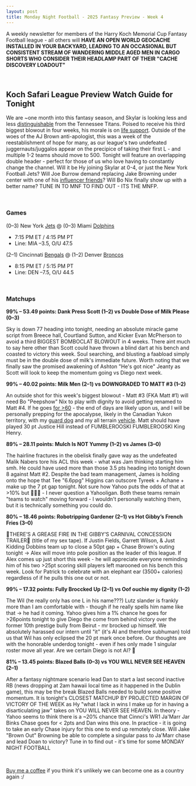 ```yaml
---
layout: post
title: Monday Night Football - 2025 Fantasy Preview - Week 4
---
```


A weekly newsletter for members of the Harry Koch Memorial Cup Fantasy Football league - all others will **HAVE AN OPEN WORLD GEOCACHE INSTALLED IN YOUR BACKYARD, LEADING TO AN OCCASIONAL BUT CONSISTENT STREAM OF WANDERING MIDDLE AGED MEN IN CARGO SHORTS WHO CONSIDER THEIR HEADLAMP PART OF THEIR "CACHE DISCOVERY LOADOUT"**

<br/>

## Koch Safari League Preview Watch Guide for Tonight

We are ~one month into this fantasy season, and Skylar is looking less and less [distinguishable](https://www.reddit.com/r/shittymoviedetails/comments/budn22/in_spiderman2002_peter_parker_takes_off_his/) from the Tennessee Titans. Poised to receive his third biggest blowout in four weeks, his morale is on [life support](https://imgur.com/a/aja2vuo). Outside of the woes of the AJ Brown anti-apologist, this was a week of the reestablishment of hope for many, as our league's two undefeated juggernauts/juggalos appear on the precipice of taking their first L - and multiple 1-2 teams should move to 500. Tonight will feature an overlapping double header - perfect for those of us who love having to constantly change the channel. Will it be Hy joining Skylar at 0-4, or just the New York Football Jets? Will Joe Burrow demand replacing Jake Browning under center with one of his [influencer friends](https://www.cincinnati.com/story/sports/nfl/bengals/2024/12/10/joe-burrows-cincinnati-home-broken-into-during-monday-night-football/76891926007/)? Will Bo Nix finally show up with a better name? TUNE IN TO MNF TO FIND OUT - ITS THE MNFP.

<br/>

### Games

(0–3) New York [Jets](https://www.nationaldefensemagazine.org/-/media/sites/magazine/2021/07/spread.jpg) @ (0–3) Miami [Dolphins](https://encrypted-tbn0.gstatic.com/images?q=tbn:ANd9GcSxHw7QxBv0Oqn4YTnqyEfGRdSPzEuFCWzx_Q&s)  
* 7:15 PM ET / 4:15 PM PT  
* Line: MIA –3.5, O/U 47.5

(2–1) Cincinnati [Bengals](https://www.kroger.com/product/images/xlarge/front/0004172914372) @ (1–2) Denver [Broncos](https://upload.wikimedia.org/wikipedia/en/9/90/Blucifer_Sculpture.png)  
* 8:15 PM ET / 5:15 PM PT  
* Line: DEN –7.5, O/U 44.5

<br/>

### Matchups

**99% – 53.49 points: Dank Press Scott (1–2) vs Double Dose of Milk Please (0–3)**

Sky is down 77 heading into tonight, needing an absolute miracle game script from Breece hall, Courtland Sutton, and Kicker Evan McPherson to avoid a third BIGGEST BOMBOCLAT BLOWOUT in 4 weeks. There aint much to say here other than Scott could have thrown a blind dart at his bench and coasted to victory this week. Soul searching, and blusting a faabload simply must be in the double dose of milk's immediate future. Worth noting that we finally saw the promised awakening of Ashton "He's got nice" Jeanty as Scott will look to keep the momentum going vs Diego next week.

**99% – 40.02 points: Milk Men (2–1) vs DOWNGRADED TO MATT #3 (1–2)**

An outside shot for this week's biggest blowout - Matt #3 (FKA Matt #1) will need Bo "Peepshow" Nix to play with dignity to avoid getting renamed to Matt #4. If he goes [for >60](https://www.reddit.com/r/fantasyfootball/comments/1h9xcds/josh_allen_has_set_the_single_game_fantasy_record/) - the end of days are likely upon us, and I will be personally prepping for the apocalypse, likely in the Canadian Yukon territory, with my [guard dog](https://photos.app.goo.gl/gsEpBFYHGzaee7CJ6) and my all terrain [vehicle](https://photos.app.goo.gl/zf494HcocbjXPtAW9). Matt should have played 30 pt Justice Hill instead of FUMBLEROOSKI FUMBLEROOSKI King Henry. 

**89% – 28.11 points: Mulch Is NOT Yummy (1–2) vs James (3–0)**

The hairline fractures in the obelisk finally gave way as the undefeated Malik Nabers tore his ACL this week - what was Jam thinking starting him smh. He could have used more than those 3.5 pts heading into tonight down 8 against Matt #2. Despite the bad team management, James is holding onto the hope that Tee "6.6ppg" Higgins can outscore Tyreek + Achane + make up the 7 pt gap tonight. Not sure how Yahoo puts the odds of that at >10% but 🤷🏻‍♂️ - I never question a Yahooligan. Both these teams remain "teams to watch" moving forward - I wouldn't personally watching them, but it is technically something you could do.

**80% – 18.46 points: Robotripping Gardener (2–1) vs Hot Gibby’s French Fries (3–0)**

🚨THERE’S A GREASE FIRE IN THE GIBBY’S CARNIVAL CONCESSION TRAILER🚨 (title of my sex tape). If Justin Fields, Garrett Wilson, & Just Kidding Dobbins team up to close a 50pt gap + Chase Brown's outing tonight -> Alex will move into pole position as the leader of this league. If Alex comes up just short this week - he will appreciate everyone reminding him of his two >25pt scoring skill players left marooned on his bench this week. Look for Patrick to celebrate with an elephant ear (3500+ calories) regardless of if he pulls this one out or not.

**99% – 17.32 points: Fully Broccked Up (2–1) vs Oof ouchie my dignity (1–2)**

The Wil (he really only has one L in his name???) Lutz slander is frankly more than I am comfortable with - though if he really spells him name like that -> he had it coming. Yahoo gives him a 1% chance he goes for >26points tonight to give Diego the come from behind victory over the former 10th prestige bully from Beirut - mr brocked up himself. We absolutely harassed our intern until "it" (it's AI and therefore subhuman) told us that Wil has only eclipsed the 20 pt mark once before. Our thoughts are with the honorable underdog tonight - even if hes only made 1 singular roster move all year. Are we certain Diego is not AI? 🤖 

**81% – 13.45 points: Blazed Balls (0–3) vs YOU WILL NEVER SEE HEAVEN (2–1)**

After a fantasy nightmare scenario lead Dan to start a last second inactive RB (news dropping at 2am hawaii local time as it happened in the Dublin game), this may be the break Blazed Balls needed to build some positive momentum. It is tonight's CLOSEST MATCHUP BY PROJECTED MARGIN OF VICTORY OF THE WEEK as Hy "what I lack in wins I make up for in having a disarticulating jaw" takes on YOU WILL NEVER SEE HEAVEN. In theory - Yahoo seems to think there is a ~20% chance that Cinnci's WR1 Ja'Marr Jar Binks Chase goes for < 2pts and Dan wins this one. In practice - it is going to take an early Chase injury for this one to end up remotely close. Will Jake "Brown Out" Browning be able to complete a singular pass to Ja'Marr chase and lead Doan to victory? Tune in to find out - it's time for some MONDAY NIGHT FOOTBALL


<br/>

[Buy me a coffee](https://buymeacoffee.com/pdubslax) if you think it's unlikely we can become one as a country again :/
